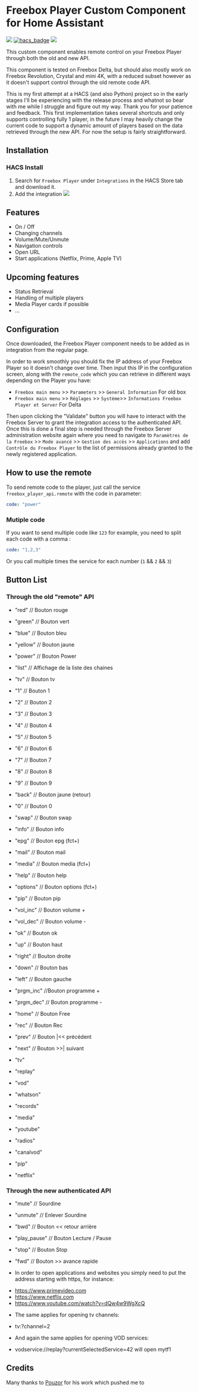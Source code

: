 # Freebox Player Custom Component for Home Assistant

[![](https://img.shields.io/github/release/PaddyRu/freebox_player/all.svg?style=for-the-badge)](https://github.com/PaddyRu/freebox_player)
[![hacs_badge](https://img.shields.io/badge/HACS-Default-orange.svg?style=for-the-badge)](https://github.com/hacs/integration)
[![](https://img.shields.io/github/license/PaddyRu/freebox_player?style=for-the-badge)](LICENSE)

This custom component enables remote control on your Freebox Player through both the old and new API.

This component is tested on Freebox Delta, but should also mostly work on Freebox Revolution, Crystal and mini 4K, with a reduced subset however as it doesn't support control through the old remote code API.

This is my first attempt at a HACS (and also Python) project so in the early stages I'll be experiencing with the release process and whatnot so bear with me while I struggle and figure out my way. Thank you for your patience and feedback.
This first implementation takes several shortcuts and only supports controlling fully 1 player, in the future I may heavily change the current code to support a dynamic amount of players based on the data retrieved through the new API.
For now the setup is fairly straightforward.

## Installation

### HACS Install

1. Search for `Freebox Player` under `Integrations` in the HACS Store tab and download it.
3. Add the integration
<a href="https://my.home-assistant.io/redirect/config_flow_start?domain=freebox_player_api" class="my badge" target="_blank"><img src="https://my.home-assistant.io/badges/config_flow_start.svg"></a>

## Features
* On / Off 
* Changing channels
* Volume/Mute/Unmute
* Navigation controls
* Open URL
* Start applications (Netflix, Prime, Apple TV)

## Upcoming features
* Status Retrieval
* Handling of multiple players
* Media Player cards if possible
* ...

## Configuration
Once downloaded, the Freebox Player component needs to be added as in integration from the regular page.

In order to work smoothly you should fix the IP address of your Freebox Player so it doesn't change over time. Then input this IP in the configuration screen, along with the `remote_code` which you can retrieve in different ways depending on the Player you have:
* `Freebox main menu` >> `Parameters` >> `General Information` For old box
* `Freebox main menu` >> `Réglages` >> `Système`>> `Informations Freebox Player et Server` For Delta 

Then upon clicking the "Validate" button you will have to interact with the Freebox Server to grant the integration access to the authenticated API.
Once this is done a final step is needed through the Freebox Server administration website again where you need to navigate to `Paramètres de la Freebox` >> `Mode avancé` >> `Gestion des accès` >> `Applications` and add `Contrôle du Freebox Player` to the list of permissions already granted to the newly registered application. 

## How to use the remote

To send remote code to the player, just call the service `freebox_player_api.remote` with the code in parameter: 
```yaml
code: "power"
```

### Mutiple code

If you want to send multiple code like `123` for example, you need to split each code with a comma :
```yaml
code: "1,2,3"
```

Or you call multiple times the service for each number (`1` && `2` && `3`)

## Button List
### Through the old "remote" API
* "red" // Bouton rouge
* "green" // Bouton vert
* "blue" // Bouton bleu
* "yellow" // Bouton jaune

* "power" // Bouton Power
* "list" // Affichage de la liste des chaines
* "tv" // Bouton tv

* "1" // Bouton 1
* "2" // Bouton 2
* "3" // Bouton 3
* "4" // Bouton 4
* "5" // Bouton 5
* "6" // Bouton 6
* "7" // Bouton 7
* "8" // Bouton 8
* "9" // Bouton 9

* "back" // Bouton jaune (retour)
* "0" // Bouton 0
* "swap" // Bouton swap

* "info" // Bouton info
* "epg" // Bouton epg (fct+)
* "mail" // Bouton mail
* "media" // Bouton media (fct+)
* "help" // Bouton help
* "options" // Bouton options (fct+)
* "pip" // Bouton pip

* "vol_inc" // Bouton volume +
* "vol_dec" // Bouton volume -

* "ok" // Bouton ok
* "up" // Bouton haut
* "right" // Bouton droite
* "down" // Bouton bas
* "left" // Bouton gauche

* "prgm_inc" //Bouton programme +
* "prgm_dec" // Bouton programme -

* "home" // Bouton Free
* "rec" // Bouton Rec

* "prev" // Bouton |<< précédent
* "next" // Bouton >>| suivant

* "tv"
* "replay"
* "vod"
* "whatson"
* "records"
* "media"
* "youtube"
* "radios"
* "canalvod"
* "pip"
* "netflix"

### Through the new authenticated API

* "mute" // Sourdine
* "unmute" // Enlever Sourdine 

* "bwd" // Bouton << retour arrière
* "play_pause" // Bouton Lecture / Pause
* "stop" // Bouton Stop
* "fwd" // Bouton >> avance rapide

* In order to open applications and websites you simply need to put the address starting with https, for instance:
- https://www.primevideo.com
- https://www.netflix.com
- https://www.youtube.com/watch?v=dQw4w9WgXcQ
* The same applies for opening tv channels:
- tv:?channel=2
* And again the same applies for opening VOD services:
- vodservice://replay?currentSelectedService=42 will open mytf1

## Credits
Many thanks to [Pouzor](https://github.com/Pouzor/freebox_player) for his work which pushed me to 